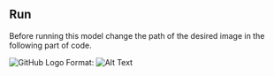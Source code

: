 ## Run

Before running this model change the path of the desired image in the following part of code.

![GitHub Logo](/images/logo.png)
Format: ![Alt Text](url)
